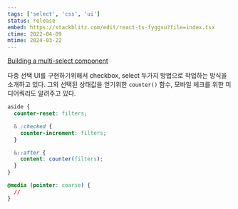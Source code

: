 ```yaml
---
tags: ['select', 'css', 'ui']
status: release
embed: https://stackblitz.com/edit/react-ts-fyggsu?file=index.tsx
ctime: 2022-04-09
mtime: 2024-03-22
---
```


[Building a multi-select component](https://web.dev/building-a-multi-select-component/)

다중 선택 UI를 구현하기위해서 checkbox, select 두가지 방법으로 작업하는 방식을 소개하고 있다. 그외 선택된 상태값을 얻기위한 `counter()` 함수, 모바일 체크를 위한 미디어쿼리도 알려주고 있다.

```css
aside {
  counter-reset: filters;

  & :checked {
    counter-increment: filters; 
  }

  &::after {
    content: counter(filters);
  }
}
```
```css
@media (pointer: coarse) {
  // 
}
```
